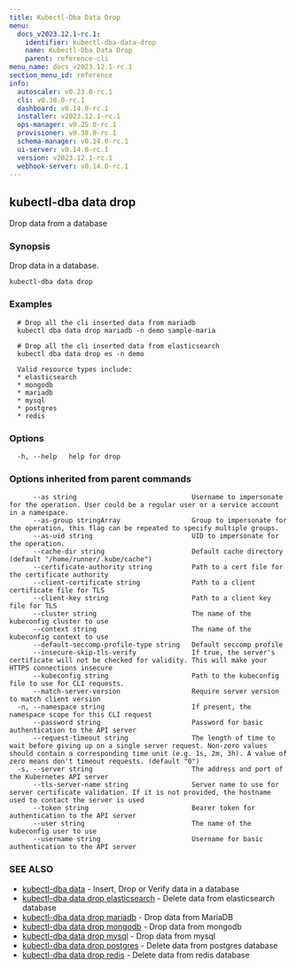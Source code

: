 ```yaml
---
title: Kubectl-Dba Data Drop
menu:
  docs_v2023.12.1-rc.1:
    identifier: kubectl-dba-data-drop
    name: Kubectl-Dba Data Drop
    parent: reference-cli
menu_name: docs_v2023.12.1-rc.1
section_menu_id: reference
info:
  autoscaler: v0.23.0-rc.1
  cli: v0.38.0-rc.1
  dashboard: v0.14.0-rc.1
  installer: v2023.12.1-rc.1
  ops-manager: v0.25.0-rc.1
  provisioner: v0.38.0-rc.1
  schema-manager: v0.14.0-rc.1
  ui-server: v0.14.0-rc.1
  version: v2023.12.1-rc.1
  webhook-server: v0.14.0-rc.1
---
```


## kubectl-dba data drop

Drop data from a database

### Synopsis

Drop data in a database.

```
kubectl-dba data drop
```

### Examples

```
  # Drop all the cli inserted data from mariadb
  kubectl dba data drop mariadb -n demo sample-maria
  
  # Drop all the cli inserted data from elasticsearch
  kubectl dba data drop es -n demo
  
  Valid resource types include:
  * elasticsearch
  * mongodb
  * mariadb
  * mysql
  * postgres
  * redis
```

### Options

```
  -h, --help   help for drop
```

### Options inherited from parent commands

```
      --as string                             Username to impersonate for the operation. User could be a regular user or a service account in a namespace.
      --as-group stringArray                  Group to impersonate for the operation, this flag can be repeated to specify multiple groups.
      --as-uid string                         UID to impersonate for the operation.
      --cache-dir string                      Default cache directory (default "/home/runner/.kube/cache")
      --certificate-authority string          Path to a cert file for the certificate authority
      --client-certificate string             Path to a client certificate file for TLS
      --client-key string                     Path to a client key file for TLS
      --cluster string                        The name of the kubeconfig cluster to use
      --context string                        The name of the kubeconfig context to use
      --default-seccomp-profile-type string   Default seccomp profile
      --insecure-skip-tls-verify              If true, the server's certificate will not be checked for validity. This will make your HTTPS connections insecure
      --kubeconfig string                     Path to the kubeconfig file to use for CLI requests.
      --match-server-version                  Require server version to match client version
  -n, --namespace string                      If present, the namespace scope for this CLI request
      --password string                       Password for basic authentication to the API server
      --request-timeout string                The length of time to wait before giving up on a single server request. Non-zero values should contain a corresponding time unit (e.g. 1s, 2m, 3h). A value of zero means don't timeout requests. (default "0")
  -s, --server string                         The address and port of the Kubernetes API server
      --tls-server-name string                Server name to use for server certificate validation. If it is not provided, the hostname used to contact the server is used
      --token string                          Bearer token for authentication to the API server
      --user string                           The name of the kubeconfig user to use
      --username string                       Username for basic authentication to the API server
```

### SEE ALSO

* [kubectl-dba data](/docs/v2023.12.1-rc.1/reference/cli/kubectl-dba_data)	 - Insert, Drop or Verify data in a database
* [kubectl-dba data drop elasticsearch](/docs/v2023.12.1-rc.1/reference/cli/kubectl-dba_data_drop_elasticsearch)	 - Delete data from elasticsearch database
* [kubectl-dba data drop mariadb](/docs/v2023.12.1-rc.1/reference/cli/kubectl-dba_data_drop_mariadb)	 - Drop data from MariaDB
* [kubectl-dba data drop mongodb](/docs/v2023.12.1-rc.1/reference/cli/kubectl-dba_data_drop_mongodb)	 - Drop data from mongodb
* [kubectl-dba data drop mysql](/docs/v2023.12.1-rc.1/reference/cli/kubectl-dba_data_drop_mysql)	 -  Drop data from mysql
* [kubectl-dba data drop postgres](/docs/v2023.12.1-rc.1/reference/cli/kubectl-dba_data_drop_postgres)	 - Delete data from postgres database
* [kubectl-dba data drop redis](/docs/v2023.12.1-rc.1/reference/cli/kubectl-dba_data_drop_redis)	 - Delete data from redis database

